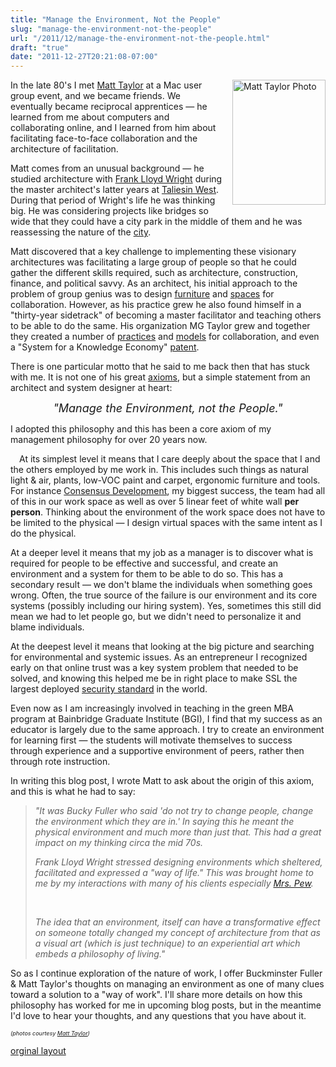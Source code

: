 ```yaml
---
title: "Manage the Environment, Not the People"
slug: "manage-the-environment-not-the-people"
url: "/2011/12/manage-the-environment-not-the-people.html"
draft: "true"
date: "2011-12-27T20:21:08-07:00"
---
```

<p><a href="http://www.matttaylor.com/public/faq.htm" style="clear: right; float: right; margin-bottom: 1em; margin-left: 1em;" title="Taylor FAQ"><img alt="Matt Taylor Photo" border="0" height="200" src="http://www.matttaylor.com/public/graphics_7/350_matt_2003_f.jpg" width="149" /></a> In the late 80&#39;s I met <a href="http://www.matttaylor.com/">Matt Taylor</a> at a Mac user group event, and we became friends. We eventually became reciprocal apprentices — he learned from me about computers and collaborating online, and I learned from him about facilitating face-to-face collaboration and the architecture of facilitation.</p>
<p>Matt comes from an unusual background — he studied architecture with <a href="http://www.franklloydwright.org/web/Home.html">Frank Lloyd Wright</a> during the master architect&#39;s latter years at <a href="http://www.franklloydwright.org/web/Tours.html">Taliesin West</a>. During that period of Wright&#39;s life he was thinking big. He was considering projects like bridges so wide that they could have a city park in the middle of them and he was reassessing the nature of the <a href="http://en.wikipedia.org/wiki/Broadacre_City">city</a>.</p>
<p>Matt discovered that a key challenge to implementing these visionary architectures was facilitating a large group of people so that he could gather the different skills required, such as architecture, construction, finance, and political savvy. As an architect, his initial approach to the problem of group genius was to design <a href="http://www.mgtaylor.com/mgtaylor/jotm/fall97/taylors_own_navcenter.htm">furniture</a> and <a href="http://www.matttaylor.com/public/papers/taylor_environments_tour.htm">spaces</a> for collaboration. However, as his practice grew he also found himself in a &quot;thirty-year sidetrack&quot; of becoming a master facilitator and teaching others to be able to do the same. His organization MG Taylor grew and together they created a number of <a href="http://www.mgtaylor.com/mgtaylor/jotm/summer97/designshop_whatis.htm">practices</a> and <a href="http://www.mgtaylor.com/mgtaylor/glasbead/expmodel.htm">models</a> for collaboration, and even a &quot;System for a Knowledge Economy&quot;&#0160;<a href="http://www.patentstorm.us/patents/6292830.html">patent</a>.</p>
<p>There is one particular motto that he said to me back then that has stuck with me. It is not one of his great <a href="http://www.mgtaylor.com/mgtaylor/glasbead/axioms.htm">axioms</a>, but a simple statement from an architect and system designer at heart:</p>
<p style="text-align: center;"><em><span style="font-size: large;">&quot;Manage the Environment, not the People.&quot;</span></em></p>
<p>I adopted this philosophy and this has been a core axiom of my management philosophy for over 20 years now.</p>
<p><a href="http://www.matttaylor.com/public/graphics2/sittingarea_cubeoffice_hs.jpg" style="clear: left; float: left; margin-bottom: 1em; margin-right: 1em;"><img alt="" border="0" src="http://www.matttaylor.com/public/graphics2/sittingarea_cubeoffice_hs.jpg" /></a> At its simplest level it means that I care deeply about the space that I and the others employed by me work in. This includes such things as natural light &amp; air, plants, low-VOC paint and carpet, ergonomic furniture and tools. For instance&#0160;<a href="http://web.archive.org/web/19980709005818/http://www.consensus.com/">Consensus Development</a>, my biggest success, the team had all of this in our work space as well as over 5 linear feet of white wall <strong>per person</strong>. Thinking about the environment of the work space does not have to be limited to the physical — I design virtual spaces with the same intent as I do the physical.</p>
<p>At a deeper level it means that my job as a manager is to discover what is required for people to be effective and successful, and create an environment and a system for them to be able to do so. This has a secondary result — we don&#39;t blame the individuals when something goes wrong. Often, the true source of the failure is our environment and its core systems (possibly including our hiring system). Yes, sometimes this still did mean we had to let people go, but we didn&#39;t need to personalize it and blame individuals.</p>
<p>At the deepest level it means that looking at the big picture and searching for environmental and systemic issues. As an entrepreneur I recognized early on that online trust was a key system problem that needed to be solved, and knowing this helped me be in right place to make SSL the largest deployed <a href="http://www.ietf.org/rfc/rfc2246.txt">security standard</a> in the world.</p>
<p>Even now as I am increasingly involved in teaching in the green MBA program at Bainbridge Graduate Institute (BGI), I find that my success as an educator is largely due to the same approach. I try to create an environment for learning first — the students will motivate themselves to success through experience and a supportive environment of peers, rather then through rote instruction.</p>
<p>In writing this blog post, I wrote Matt to ask about the origin of this axiom, and this is what he had to say:</p>
<blockquote>
<p><em>&quot;It was Bucky Fuller who said &#39;do not try to change people, change the environment which they are in.&#39; In saying this he meant the physical environment and much more than just that. This had a great impact on my thinking circa the mid 70s.</em></p>
<p><em> </em></p>
<p><em>Frank Lloyd Wright stressed designing environments which sheltered, facilitated and expressed a &quot;way of life.&quot; This was brought home to me by my interactions with many of his clients especially <a href="http://www.matttaylor.com/public/PostUsonian.htm#pew_story">Mrs. Pew</a>.</em></p>
<em> </em>
<p>&#0160;</p>
<p><em>The idea that an environment, itself can have a transformative effect on someone totally changed my concept of architecture from that as a visual art (which is just technique) to an experiential art which embeds a philosophy of living.&quot;</em></p>
</blockquote>
<p>So as I continue exploration of the nature of work, I offer Buckminster Fuller &amp; Matt Taylor&#39;s thoughts on managing an environment as one of many clues toward a solution to a &quot;way of work&quot;. I&#39;ll share more details on how this philosophy has worked for me in upcoming blog posts, but in the meantime I&#39;d love to hear your thoughts, and any questions that you have about it.</p>
<p><em><span style="font-size: xx-small;">(photos courtesy <a href="http://www.MattTaylor.com/">Matt Taylor</a>)</span></em></p>
<p class="previous"><a href="/previous/2011/12/manage-the-environment-not-the-people.html" rel="syndication">orginal layout</a></p>
